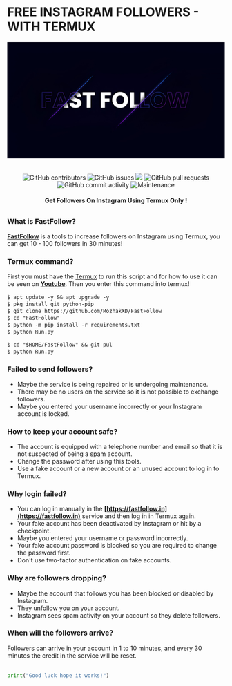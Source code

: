 # FREE INSTAGRAM FOLLOWERS - WITH TERMUX
<div align="center">
  <img src="Data/FastFollow.jpeg">
  <br>
  <br>
  <p>
    <img alt="GitHub contributors" src="https://img.shields.io/github/contributors/rozhakxd/FastFollow">
    <img alt="GitHub issues" src="https://img.shields.io/github/issues/rozhakxd/FastFollow">
    <img src="https://img.shields.io/badge/PRs-welcome-brightgreen.svg?style=shields">
    <img alt="GitHub pull requests" src="https://img.shields.io/github/issues-pr/rozhakxd/FastFollow">
    <img alt="GitHub commit activity" src="https://img.shields.io/github/commit-activity/m/rozhakxd/FastFollow">
    <img alt="Maintenance" src="https://img.shields.io/maintenance/no/2024">
  </p>
  <h4> Get Followers On Instagram Using Termux Only ! </h4>
</div>

##

### What is FastFollow?
[**FastFollow**](https://github.com/RozhakXD/FastFollow) is a tools to increase followers on Instagram using Termux, you can get 10 - 100 followers in 30 minutes!

### Termux command?
First you must have the [Termux](https://f-droid.org/repo/com.termux_118.apk) to run this script and for how to use it can be seen on [**Youtube**](https://youtu.be/HA_46PGaEoM). Then you enter this command into termux!
```
$ apt update -y && apt upgrade -y
$ pkg install git python-pip
$ git clone https://github.com/RozhakXD/FastFollow
$ cd "FastFollow"
$ python -m pip install -r requirements.txt
$ python Run.py
```

```
$ cd "$HOME/FastFollow" && git pul
$ python Run.py
```

### Failed to send followers?
- Maybe the service is being repaired or is undergoing maintenance.
- There may be no users on the service so it is not possible to exchange followers.
- Maybe you entered your username incorrectly or your Instagram account is locked.

### How to keep your account safe?
- The account is equipped with a telephone number and email so that it is not suspected of being a spam account.
- Change the password after using this tools.
- Use a fake account or a new account or an unused account to log in to Termux.

### Why login failed?
- You can log in manually in the **[https://fastfollow.in](https://fastfollow.in)** service and then log in in Termux again.
- Your fake account has been deactivated by Instagram or hit by a checkpoint.
- Maybe you entered your username or password incorrectly.
- Your fake account password is blocked so you are required to change the password first.
- Don't use two-factor authentication on fake accounts.

### Why are followers dropping?
- Maybe the account that follows you has been blocked or disabled by Instagram.
- They unfollow you on your account.
- Instagram sees spam activity on your account so they delete followers.

### When will the followers arrive?
Followers can arrive in your account in 1 to 10 minutes, and every 30 minutes the credit in the service will be reset.

##
```python
print("Good luck hope it works!")
```
##

